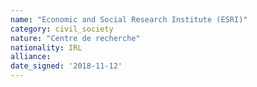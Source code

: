 ```yaml
---
name: "Economic and Social Research Institute (ESRI)"
category: civil_society
nature: "Centre de recherche"
nationality: IRL
alliance: 
date_signed: '2018-11-12'
---
```

    